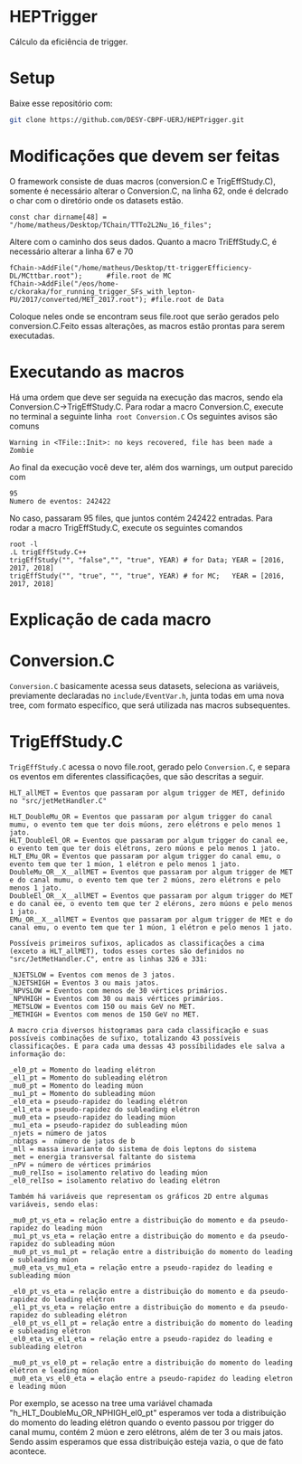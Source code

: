 # HEPTrigger
Cálculo da eficiência de trigger.
# Setup
Baixe esse repositório com:

```bash
git clone https://github.com/DESY-CBPF-UERJ/HEPTrigger.git
```

# Modificações que devem ser feitas

O framework consiste de duas macros (conversion.C e TrigEffStudy.C), somente é necessário alterar o Conversion.C, na linha 62, onde é delcrado o char com o
diretório onde os datasets estão.

``` const char dirname[48] = "/home/matheus/Desktop/TChain/TTTo2L2Nu_16_files"; ```

Altere com o caminho dos seus dados. Quanto a macro TriEffStudy.C, é necessário alterar a linha 67 e 70

``` 
fChain->AddFile("/home/matheus/Desktop/tt-triggerEfficiency-DL/MCttbar.root");      #file.root de MC
fChain->AddFile("/eos/home-c/ckoraka/for_running_trigger_SFs_with_lepton-PU/2017/converted/MET_2017.root"); #file.root de Data 
```
Coloque neles onde se encontram seus file.root que serão gerados pelo conversion.C.Feito essas alterações, as macros estão prontas para serem executadas.
# Executando as macros
Há uma ordem que deve ser seguida na execução das macros, sendo ela Conversion.C->TrigEffStudy.C. Para rodar a macro Conversion.C, execute no terminal a seguinte
linha``` root Conversion.C```
Os seguintes avisos são comuns
```Warning in <TFile::Init>: file Tree.root probably not closed, trying to recover
Warning in <TFile::Init>: no keys recovered, file has been made a Zombie
```
Ao final da execução você deve ter, além dos warnings, um output parecido com
```
95
Numero de eventos: 242422
```
No caso, passaram 95 files, que juntos contém 242422 entradas.
Para rodar a macro TrigEffStudy.C, execute os seguintes comandos
```
root -l
.L trigEffStudy.C++
trigEffStudy("", "false","", "true", YEAR) # for Data; YEAR = [2016, 2017, 2018]
trigEffStudy("", "true", "", "true", YEAR) # for MC;   YEAR = [2016, 2017, 2018]
```

# Explicação de cada macro
# Conversion.C
```Conversion.C``` basicamente acessa seus datasets, seleciona as variáveis, previamente declaradas no ```include/EventVar.h```, junta todas em uma nova tree, com formato específico, que será utilizada nas macros subsequentes.
# TrigEffStudy.C
```TrigEffStudy.C``` acessa o novo file.root, gerado pelo ```Conversion.C```, e separa os eventos em diferentes classificações, que são descritas a seguir.
```
HLT_allMET = Eventos que passaram por algum trigger de MET, definido no "src/jetMetHandler.C"

HLT_DoubleMu_OR = Eventos que passaram por algum trigger do canal mumu, o evento tem que ter dois múons, zero elétrons e pelo menos 1 jato.
HLT_DoubleEl_OR = Eventos que passaram por algum trigger do canal ee, o evento tem que ter dois elétrons, zero múons e pelo menos 1 jato.
HLT_EMu_OR = Eventos que passaram por algum trigger do canal emu, o evento tem que ter 1 múon, 1 elétron e pelo menos 1 jato.
DoubleMu_OR__X__allMET = Eventos que passaram por algum trigger de MET e do canal mumu, o evento tem que ter 2 múons, zero elétrons e pelo menos 1 jato.
DoubleEl_OR__X__allMET = Eventos que passaram por algum trigger do MET e do canal ee, o evento tem que ter 2 elérons, zero múons e pelo menos 1 jato.
EMu_OR__X__allMET = Eventos que passaram por algum trigger de MEt e do canal emu, o evento tem que ter 1 múon, 1 elétron e pelo menos 1 jato.

Possíveis primeiros sufixos, aplicados as classificações a cima (exceto a HLT_allMET), todos esses cortes são definidos no "src/JetMetHandler.C", entre as linhas 326 e 331:

_NJETSLOW = Eventos com menos de 3 jatos.
_NJETSHIGH = Eventos 3 ou mais jatos. 
_NPVSLOW = Eventos com menos de 30 vértices primários. 
_NPVHIGH = Eventos com 30 ou mais vértices primários.
_METSLOW = Eventos com 150 ou mais GeV no MET.
_METHIGH = Eventos com menos de 150 GeV no MET.

A macro cria diversos histogramas para cada classificação e suas possíveis combinações de sufixo, totalizando 43 possíveis classificações. E para cada uma dessas 43 possíbilidades ele salva a informação do:

_el0_pt = Momento do leading elétron
_el1_pt = Momento do subleading elétron
_mu0_pt = Momento do leading múon
_mu1_pt = Momento do subleading múon
_el0_eta = pseudo-rapidez do leading elétron
_el1_eta = pseudo-rapidez do subleading elétron
_mu0_eta = pseudo-rapidez do leading múon
_mu1_eta = pseudo-rapidez do subleading múon
_njets = número de jatos
_nbtags =  número de jatos de b
_mll = massa invariante do sistema de dois leptons do sistema
_met = energia transversal faltante do sistema
_nPV = número de vértices primários
_mu0_relIso = isolamento relativo do leading múon
_el0_relIso = isolamento relativo do leading elétron

Também há variáveis que representam os gráficos 2D entre algumas variáveis, sendo elas:

_mu0_pt_vs_eta = relação entre a distribuição do momento e da pseudo-rapidez do leading múon
_mu1_pt_vs_eta = relação entre a distribuição do momento e da pseudo-rapidez do subleading múon
_mu0_pt_vs_mu1_pt = relação entre a distribuição do momento do leading e subleading múon
_mu0_eta_vs_mu1_eta = relação entre a pseudo-rapidez do leading e subleading múon

_el0_pt_vs_eta = relação entre a distribuição do momento e da pseudo-rapidez do leading elétron
_el1_pt_vs_eta = relação entre a distribuição do momento e da pseudo-rapidez do subleading elétron
_el0_pt_vs_el1_pt = relação entre a distribuição do momento do leading e subleading elétron
_el0_eta_vs_el1_eta = relação entre a pseudo-rapidez do leading e subleading eletron

_mu0_pt_vs_el0_pt = relação entre a distribuição do momento do leading elétron e leading múon
_mu0_eta_vs_el0_eta = elação entre a pseudo-rapidez do leading eletron e leading múon
```
Por exemplo, se acesso na tree uma variável chamada "h_HLT_DoubleMu_OR_NPHIGH_el0_pt" esperamos ver toda a distribuição do momento do leading elétron quando o evento passou por trigger do canal mumu, contém 2 múon e zero elétrons, além de ter 3 ou mais jatos. Sendo assim esperamos que essa distribuição esteja vazia, o que de fato acontece. 
